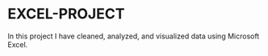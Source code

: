 # EXCEL-PROJECT
In this project I have cleaned, analyzed, and visualized data using Microsoft Excel.
